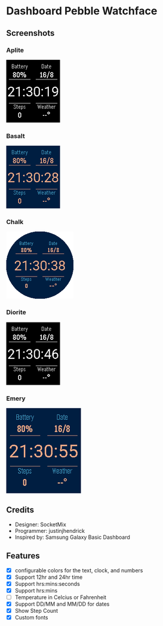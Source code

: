 # Dashboard Pebble Watchface

## Screenshots

### Aplite

![screenshot](screenshot_aplite.png)

### Basalt

![screenshot](screenshot_basalt.png)

### Chalk

![screenshot](screenshot_chalk.png)

### Diorite

![screenshot](screenshot_diorite.png)

### Emery

![screenshot](screenshot_emery.png)

## Credits

* Designer: SocketMix
* Programmer: justinjhendrick
* Inspired by: Samsung Galaxy Basic Dashboard

## Features

- [x] configurable colors for the text, clock, and numbers
- [x] Support 12hr and 24hr time
- [x] Support hrs:mins:seconds
- [x] Support hrs:mins
- [ ] Temperature in Celcius or Fahrenheit
- [x] Support DD/MM and MM/DD for dates
- [x] Show Step Count
- [x] Custom fonts
